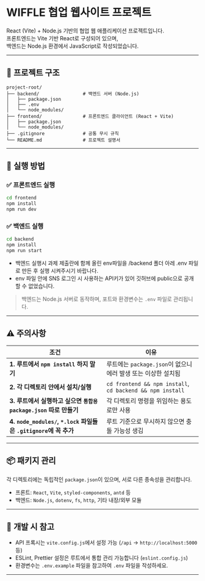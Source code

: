 # WIFFLE 협업 웹사이트 프로젝트

React (Vite) + Node.js 기반의 협업 웹 애플리케이션 프로젝트입니다.  
프론트엔드는 Vite 기반 React로 구성되어 있으며,  
백엔드는 Node.js 환경에서 JavaScript로 작성되었습니다.

---

## 📁 프로젝트 구조

```
project-root/
├── backend/                # 백엔드 서버 (Node.js)
│   ├── package.json
│   ├── .env
│   └── node_modules/
├── frontend/               # 프론트엔드 클라이언트 (React + Vite)
│   ├── package.json
│   └── node_modules/
├── .gitignore              # 공통 무시 규칙
└── README.md               # 프로젝트 설명서
```

---

## 🚀 실행 방법

### ✅ 프론트엔드 실행
```bash
cd frontend
npm install
npm run dev
```

### ✅ 백엔드 실행
```bash
cd backend
npm install
npm run start
```
- 백엔드 실행시 과제 제출란에 함께 올린 env파일을 /backend 폴더 아레 .env 파일로 만든 후 실행 시켜주시기 바랍나다.
 - env 파일 안에 SNS 로그인 시 사용하는 API키가 있어 깃허브에 public으로 공개 할 수 없었습니다.

> 백엔드는 Node.js 서버로 동작하며, 포트와 환경변수는 `.env` 파일로 관리됩니다.

---

## ⚠️ 주의사항

| 조건                                                                 | 이유                                                             |
| -------------------------------------------------------------------  | --------------------------------------------------------------- |
| **1. 루트에서 `npm install` 하지 말기**                               | 루트에는 `package.json`이 없으니 에러 발생 또는 이상한 설치됨      |
| **2. 각 디렉토리 안에서 설치/실행**                                   | `cd frontend && npm install`, `cd backend && npm install`       |
| **3. 루트에서 실행하고 싶으면 `통합용 package.json` 따로 만들기**      | 각 디렉토리 명령을 위임하는 용도로만 사용                          |
| **4. `node_modules/`, `*.lock` 파일들은 `.gitignore`에 꼭 추가**      | 루트 기준으로 무시하지 않으면 충돌 가능성 생김                      |

---

## 📦 패키지 관리

각 디렉토리에는 독립적인 `package.json`이 있으며, 서로 다른 종속성을 관리합니다.

- 프론트: `React`, `Vite`, `styled-components`, `antd` 등
- 백엔드: `Node.js`, `dotenv`, `fs`, `http`, 기타 내장/외부 모듈

---

## 🧪 개발 시 참고

- API 프록시는 `vite.config.js`에서 설정 가능 (`/api` → `http://localhost:5000` 등)
- ESLint, Prettier 설정은 루트에서 통합 관리 가능합니다 (`eslint.config.js`)
- 환경변수는 `.env.example` 파일을 참고하여 `.env` 파일을 작성하세요.

---